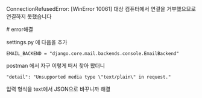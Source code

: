 ConnectionRefusedError: [WinError 10061] 대상 컴퓨터에서 연결을 거부했으므로 연결하지 못했습니다



\# error해결

settings.py 에 다음을 추가 

`EMAIL_BACKEND = "django.core.mail.backends.console.EmailBackend"`



postman 에서 자구 이렇게 떠서 찾아 봤더니

`"detail": "Unsupported media type \"text/plain\" in request."` 

입력 형식을 text에서 JSON으로 바꾸니까 해결
